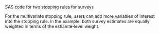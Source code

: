 SAS code for two stopping rules for surveys

For the multivariate stopping rule, users can add more variables of interest into the stopping rule. In the example, both survey estimates are equally weighted in terms of the estiamte-level weight.
